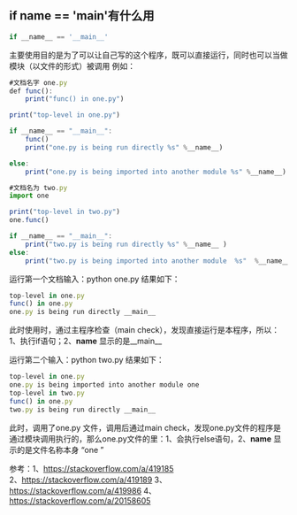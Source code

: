 ## if __name__ == '__main__'有什么用

``` javascript
if __name__ == '__main__'
```
主要使用目的是为了可以让自己写的这个程序，既可以直接运行，同时也可以当做模块（以文件的形式）被调用
例如：
``` javascript
#文档名字 one.py
def func():
    print("func() in one.py")

print("top-level in one.py")

if __name__ == "__main__":
    func()
    print("one.py is being run directly %s" %__name__)

else:
    print("one.py is being imported into another module %s" %__name__)
```

``` javascript
#文档名为 two.py
import one

print("top-level in two.py")
one.func()

if __name__ == "__main__":
    print("two.py is being run directly %s" %__name__ )
else:
    print("two.py is being imported into another module  %s"  %__name__)
```


运行第一个文档输入：python one.py 结果如下：

``` javascript
top-level in one.py
func() in one.py
one.py is being run directly __main__
```

此时使用时，通过主程序检查（main check），发现直接运行是本程序，所以：1、执行if语句；2、__name__ 显示的是__main__

运行第二个输入：python two.py 结果如下：
``` javascript
top-level in one.py
one.py is being imported into another module one
top-level in two.py
func() in one.py
two.py is being run directly __main__
```

此时，调用了one.py 文件，调用后通过main check，发现one.py文件的程序是通过模块调用执行的，那么one.py文件的里：1、会执行else语句，2、__name__ 显示的是文件名称本身 “one ”

参考：1、https://stackoverflow.com/a/419185  
     2、https://stackoverflow.com/a/419189
     3、https://stackoverflow.com/a/419986
     4、https://stackoverflow.com/a/20158605



